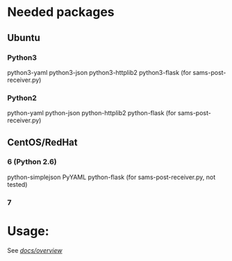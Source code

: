 
# Needed packages

## Ubuntu

### Python3

python3-yaml
python3-json
python3-httplib2
python3-flask	(for sams-post-receiver.py)

### Python2

python-yaml
python-json
python-httplib2
python-flask	(for sams-post-receiver.py)

## CentOS/RedHat

### 6 (Python 2.6)

python-simplejson
PyYAML
python-flask   (for sams-post-receiver.py, not tested)

### 7

# Usage:

See [*docs/overview*](docs/overview.md)
